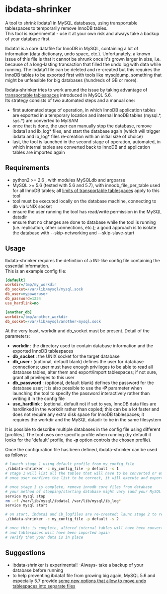 # ibdata-shrinker
A tool to shrink ibdata1 in MySQL databases, using transportable tablespaces to temporarily remove InnoDB tables.  
This tool is experimental - use it at your own risk and always take a backup of your database first.  
  
Ibdata1 is a core datafile for InnoDB in MySQL, containing a lot of information (data dictionary, undo space, etc.). Unfortunately, a known issue of this file is that it cannot be shrunk once it's grown larger in size, i.e. because of a long-lasting transaction that filled the undo log with data while running. The ibdata1 file can be deleted and re-created but this requires the InnoDB tables to be exported first with tools like mysqldump, something that might be unfeasible for big databases (hundreds of GB or more).

Ibdata-shrinker tries to work around the issue by taking advantage of [transportable tablespaces](https://dev.mysql.com/doc/refman/5.6/en/glossary.html#glos_transportable_tablespace) introduced in MySQL 5.6.  
Its strategy consists of two automated steps and a manual one:
- first automated stage of operation, in which InnoDB application tables are exported in a temporary location and internal InnoDB tables (mysql.\*, sys.\*) are converted to MyISAM
- once that is done, the user can manually stop the database, remove ibdata1 and ib_log\* files, and start the database again (which will trigger ibdata and ib_log* files re-creation with an initial size of choice)
- last, the tool is launched in the second stage of operation, automated, in which internal tables are converted back to InnoDB and application tables are imported again

## Requirements
- python2 >= 2.6 , with modules MySQLdb and argparse
- MySQL >= 5.6 (tested with 5.6 and 5.7), with innodb_file_per_table used for all InnoDB tables; all [limits of transportable tablespaces](http://dev.mysql.com/doc/refman/5.6/en/tablespace-copying.html) apply to this tool
- tool must be executed locally on the database machine, connecting to db via UNIX socket
- ensure the user running the tool has read/write permission in the MySQL datadir
- ensure that no changes are done to database while the tool is running (i.e. replication, other connections, etc.); a good approach is to isolate the database with --skip-networking and --skip-slave-start

## Usage
Ibdata-shrinker requires the definition of a INI-like config file containing the essential information.  
This is an example config file:
```ini
[default]
workdir=/tmp/my_workdir
db_socket=/var/lib/mysql/mysql.sock
db_user=mypoweruser
db_password=1234
use_hardlink=no

[another_db]
workdir=/tmp/another_workdir
db_socket=/var/lib/mysql/another-mysql.sock
```
At the very least, workdir and db_socket must be present. Detail of the parameters:
- **workdir** : the directory used to contain database information and the exported InnoDB tablespaces
- **db_socket** : the UNIX socket for the target database
- **db_user** : (optional, default blank) defines the user for database connections; user must have enough privileges to be able to read all database tables, alter them and export/import tablespaces; if not sure, grant all privileges to this user
- **db_password** : (optional, default blank) defines the password for the database user; it is also possible to use the **-P** parameter when launching the tool to specify the password interactively rather than writing it in the config file
- **use_hardlink** : (optional, default no) if set to yes, InnoDB data files are hardlinked in the workdir rather than copied; this can be a lot  faster and does not require any extra disk space for InnoDB tablespaces; it requires the workdir and the MySQL datadir to be in the same filesystem

It is possible to describe multiple databases in the config file using different [profiles]. The tool uses one specific profile when running (by default it looks for the 'default' profile, the **-p** option controls the chosen profile).

Once the configuration file has been defined, ibdata-shrinker can be used as follows:
```bash
# launch stage 1 using default profile from my_config_file
./ibdata-shrinker -c my_config_file -p default -s 1
# stage 1 will list all the tables that will have to be converted or exported and require user confirmation;
# once user confirms the list to be correct, it will execute and export/convert accordingly

# once stage 1 is complete, remove innodb core files from database
# your method of stopping/starting database might vary (and your MySQL datadir could be in a different location)
service mysql stop
rm -rf /var/lib/mysql/ibdata1 /var/lib/mysql/ib_log*
service mysql start

# on start, ibdata1 and ib_logfiles are re-created; launc stage 2 to reimport the exported InnoDB tables
./ibdata-shrinker -c my_config_file -p default -s 2

# once this is complete, altered internal tables will have been converted back from MyISAM to InnoDB
# and tablespaces will have been imported again
# verify that your data is in place
```

## Suggestions
- ibdata-shrinker is experimental! -Always- take a backup of your database before running
- to help preventing ibdata1 file from growing big again, MySQL 5.6 and especially 5.7 provide [some new options that allow to move undo tablespaces into separate files](http://dev.mysql.com/doc/refman/5.6/en/innodb-parameters.html#sysvar_innodb_undo_tablespaces)
